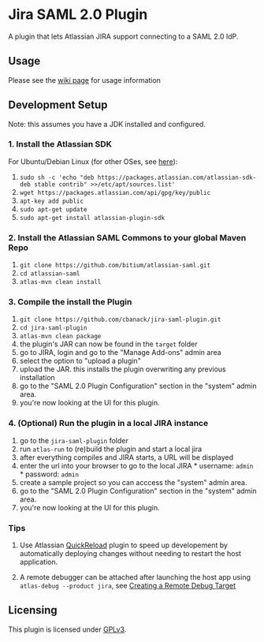 # Jira SAML 2.0 Plugin

A plugin that lets Atlassian JIRA support connecting to a SAML 2.0 IdP.

## Usage
Please see the [wiki page](https://github.com/bitium/jira-saml-plugin/wiki/Installation-and-Usage-Instructions) for usage information

## Development Setup

Note: this assumes you have a JDK installed and configured.

### 1. Install the Atlassian SDK

  For Ubuntu/Debian Linux (for other OSes, see [here](https://developer.atlassian.com/server/framework/atlassian-sdk/downloads/)):
  1. ```sudo sh -c 'echo "deb https://packages.atlassian.com/atlassian-sdk-deb stable contrib" >>/etc/apt/sources.list'```
  2. ```wget https://packages.atlassian.com/api/gpg/key/public```
  3. ```apt-key add public```
  4. ```sudo apt-get update```
  5. ```sudo apt-get install atlassian-plugin-sdk```

### 2. Install the Atlassian SAML Commons to your global Maven Repo

  1. ```git clone https://github.com/bitium/atlassian-saml.git```
  2. ```cd atlassian-saml```
  3. ```atlas-mvn clean install```
  
### 3. Compile the install the Plugin ###

  1. ```git clone https://github.com/cbanack/jira-saml-plugin.git```
  2. ```cd jira-saml-plugin```
  3. ```atlas-mvn clean package```
  4. the plugin's JAR can now be found in the ```target``` folder
  5. go to JIRA, login and go to the "Manage Add-ons" admin area
  6. select the option to "upload a plugin"
  7. upload the JAR.  this installs the plugin overwriting any previous installation
  8. go to the "SAML 2.0 Plugin Configuration" section in the "system" admin area.
  9. you're now looking at the UI for this plugin.

### 4. (Optional) Run the plugin in a local JIRA instance

  1. go to the ```jira-saml-plugin``` folder
  2. run ```atlas-run``` to (re)build the plugin and start a local jira
  3. after everything compiles and JIRA starts, a URL will be displayed
  4. enter the url into your browser to go to the local JIRA
    * username: ```admin```
    * password: ```admin```
  5. create a sample project so you can acccess the "system" admin area.
  6. go to the "SAML 2.0 Plugin Configuration" section in the "system" admin area.
  7. you're now looking at the UI for this plugin.

### Tips
  1. Use Atlassian [QuickReload](https://developer.atlassian.com/docs/developer-tools/automatic-plugin-reinstallation-with-quickreload) plugin to speed up developement by automatically deploying changes without needing to restart the host application.
  
  2. A remote debugger can be attached after launching the host app using ```atlas-debug --product jira```, see [Creating a Remote Debug Target](https://developer.atlassian.com/docs/developer-tools/working-in-an-ide/creating-a-remote-debug-target)

## Licensing
  This plugin is licensed under [GPLv3](LICENSE).
